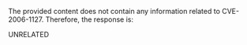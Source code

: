 The provided content does not contain any information related to CVE-2006-1127. Therefore, the response is:

UNRELATED